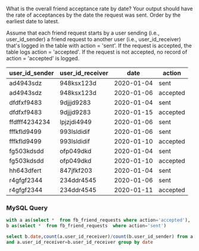 What is the overall friend acceptance rate by date? Your output should have the rate of acceptances by the date the request was sent. Order by the earliest date to latest.


Assume that each friend request starts by a user sending (i.e., user_id_sender) a friend request to another user (i.e., user_id_receiver) that's logged in the table with action = 'sent'. If the request is accepted, the table logs action = 'accepted'. If the request is not accepted, no record of action = 'accepted' is logged.

<table class="ResultsTable__table"><thead><tr class="ResultsTable__header-row"><th class="ResultsTable__header-cell">user_id_sender</th><th class="ResultsTable__header-cell">user_id_receiver</th><th class="ResultsTable__header-cell">date</th><th class="ResultsTable__header-cell">action</th></tr></thead><tbody><tr class="ResultsTable__row "><td class="ResultsTable__cell">ad4943sdz</td><td class="ResultsTable__cell">948ksx123d</td><td class="ResultsTable__cell">2020-01-04</td><td class="ResultsTable__cell">sent</td></tr><tr class="ResultsTable__row "><td class="ResultsTable__cell">ad4943sdz</td><td class="ResultsTable__cell">948ksx123d</td><td class="ResultsTable__cell">2020-01-06</td><td class="ResultsTable__cell">accepted</td></tr><tr class="ResultsTable__row "><td class="ResultsTable__cell">dfdfxf9483</td><td class="ResultsTable__cell">9djjjd9283</td><td class="ResultsTable__cell">2020-01-04</td><td class="ResultsTable__cell">sent</td></tr><tr class="ResultsTable__row "><td class="ResultsTable__cell">dfdfxf9483</td><td class="ResultsTable__cell">9djjjd9283</td><td class="ResultsTable__cell">2020-01-15</td><td class="ResultsTable__cell">accepted</td></tr><tr class="ResultsTable__row "><td class="ResultsTable__cell">ffdfff4234234</td><td class="ResultsTable__cell">lpjzjdi4949</td><td class="ResultsTable__cell">2020-01-06</td><td class="ResultsTable__cell">sent</td></tr><tr class="ResultsTable__row "><td class="ResultsTable__cell">fffkfld9499</td><td class="ResultsTable__cell">993lsldidif</td><td class="ResultsTable__cell">2020-01-06</td><td class="ResultsTable__cell">sent</td></tr><tr class="ResultsTable__row "><td class="ResultsTable__cell">fffkfld9499</td><td class="ResultsTable__cell">993lsldidif</td><td class="ResultsTable__cell">2020-01-10</td><td class="ResultsTable__cell">accepted</td></tr><tr class="ResultsTable__row "><td class="ResultsTable__cell">fg503kdsdd</td><td class="ResultsTable__cell">ofp049dkd</td><td class="ResultsTable__cell">2020-01-04</td><td class="ResultsTable__cell">sent</td></tr><tr class="ResultsTable__row "><td class="ResultsTable__cell">fg503kdsdd</td><td class="ResultsTable__cell">ofp049dkd</td><td class="ResultsTable__cell">2020-01-10</td><td class="ResultsTable__cell">accepted</td></tr><tr class="ResultsTable__row "><td class="ResultsTable__cell">hh643dfert</td><td class="ResultsTable__cell">847jfkf203</td><td class="ResultsTable__cell">2020-01-04</td><td class="ResultsTable__cell">sent</td></tr><tr class="ResultsTable__row "><td class="ResultsTable__cell">r4gfgf2344</td><td class="ResultsTable__cell">234ddr4545</td><td class="ResultsTable__cell">2020-01-06</td><td class="ResultsTable__cell">sent</td></tr><tr class="ResultsTable__row "><td class="ResultsTable__cell">r4gfgf2344</td><td class="ResultsTable__cell">234ddr4545</td><td class="ResultsTable__cell">2020-01-11</td><td class="ResultsTable__cell">accepted</td></tr></tbody></table>


### MySQL Query

```sql
with a as(select *  from fb_friend_requests where action='accepted'),
b as(select *  from fb_friend_requests  where action='sent')

select b.date,count(a.user_id_receiver)/count(b.user_id_sender) from a right join b on a.user_id_sender=b.user_id_sender
and a.user_id_receiver=b.user_id_receiver group by date
```
